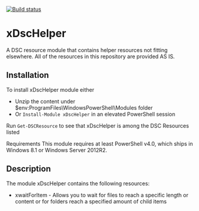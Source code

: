 [![Build status](https://ci.appveyor.com/api/projects/status/9dr2dqkats65yb8u/branch/master?svg=true)](https://ci.appveyor.com/project/nyanhp/xdschelper/branch/master)

# xDscHelper
A DSC resource module that contains helper resources not fitting elsewhere. All of the resources in this repository are provided AS IS.

## Installation
To install xDscHelper module either

* Unzip the content under $env:ProgramFiles\WindowsPowerShell\Modules folder
* Or `Install-Module xDscHelper` in an elevated PowerShell session

Run `Get-DSCResource` to see that xDscHelper is among the DSC Resources listed

Requirements
This module requires at least PowerShell v4.0, which ships in Windows 8.1 or Windows Server 2012R2.

## Description
The module xDscHelper contains the following resources:

* xwaitForItem - Allows you to wait for files to reach a specific length or content or for folders reach a specified amount of child items